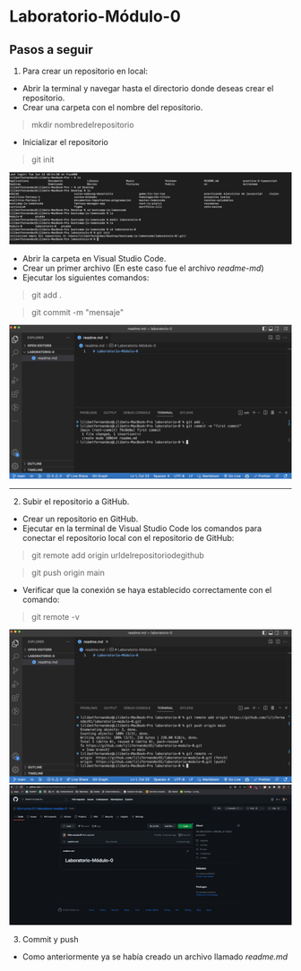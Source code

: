 # Laboratorio-Módulo-0

## Pasos a seguir

1. Para crear un repositorio en local:

- Abrir la terminal y navegar hasta el directorio donde deseas crear el repositorio.
- Crear una carpeta con el nombre del repositorio.

> mkdir nombredelrepositorio

- Inicializar el repositorio

> git init

<img src="./images/terminal.png">

- Abrir la carpeta en Visual Studio Code.
- Crear un primer archivo (En este caso fue el archivo *readme-md*)
- Ejecutar los siguientes comandos:

> git add .

> git commit -m "mensaje"

<img src="./images/vscode.png">

***

2. Subir el repositorio a GitHub.

- Crear un repositorio en GitHub.
- Ejecutar en la terminal de Visual Studio Code los comandos para conectar el repositorio local con el repositorio de GitHub:

> git remote add origin urldelrepositoriodegithub

> git push origin main

- Verificar que la conexión se haya establecido correctamente con el comando:

> git remote -v

<img src="./images/connection.png">

<img src="./images/repo.png">
    
3. Commit y push

- Como anteriormente ya se había creado un archivo llamado *readme.md*